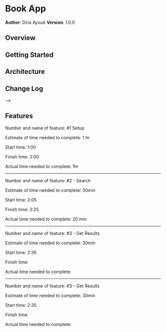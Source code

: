 # Book App

**Author**: Dina Ayoub
**Version**: 1.0.0 

## Overview
<!-- Provide a high level overview of what this application is and why you are building it, beyond the fact that it's an assignment for a Code 301 class. (i.e. What's your problem domain?) -->

## Getting Started
<!-- What are the steps that a user must take in order to build this app on their own machine and get it running? -->

## Architecture
<!-- Provide a detailed description of the application design. What technologies (languages, libraries, etc) you're using, and any other relevant design information. -->

## Change Log
<!-- Use this area to document the iterative changes made to your application as each feature is successfully implemented. Use time stamps. Here's an examples:

01-01-2001 4:59pm - Application now has a fully-functional express server, with GET and POST routes for the book resource.

## Credits and Collaborations
<!-- Give credit (and a link) to other people or resources that helped you build this application. -->
-->

## Features

Number and name of feature: #1 Setup

Estimate of time needed to complete: 1 hr

Start time: 1:00

Finish time: 2:00

Actual time needed to complete: 1hr

-----------------------------------------------------------------------------------------

Number and name of feature: #2 - Search

Estimate of time needed to complete: 30min

Start time: 2:05

Finish time: 2:25

Actual time needed to complete: 20 min

-----------------------------------------------------------------------------------------

Number and name of feature: #3 - Get Results

Estimate of time needed to complete: 30min

Start time: 2:35

Finish time: 

Actual time needed to complete: 

-----------------------------------------------------------------------------------------

Number and name of feature: #3 - Get Results

Estimate of time needed to complete: 30min

Start time: 2:35

Finish time: 

Actual time needed to complete: 
